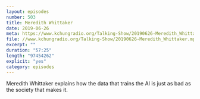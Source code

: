 ```yaml
---
layout: episodes
number: 503
title: Meredith Whittaker
date: 2019-06-26
meta: https://www.kchungradio.org/Talking-Show/20190626-Meredith_Whittaker.mp3
file: //www.kchungradio.org/Talking-Show/20190626-Meredith_Whittaker.mp3
excerpt: ""
duration: "57:25"
length: "97454262"
explicit: "yes"
category: episodes
---
```

Meredith Whittaker explains how the data that trains the AI is just as bad as the society that makes it.
